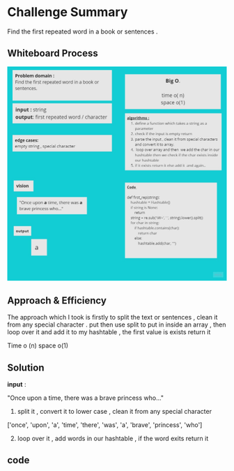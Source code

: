 # Challenge Summary
<!-- Description of the challenge -->
Find the first repeated word in a book or sentences .



## Whiteboard Process
<!-- Embedded whiteboard image -->
<img src="CC31.jpg">

## Approach & Efficiency
<!-- What approach did you take? Why? What is the Big O space/time for this approach? -->
The approach which I took is firstly to split the text or sentences , clean it from any special character . put then use split to put in inside an array , then loop over it and add it to my hashtable , the first value is exists return it

Time o (n)
space o(1)

## Solution
<!-- Show how to run your code, and examples of it in action -->

**input** :

"Once upon a time, there was a brave princess who..."

1. split it , convert it to lower case , clean it from any special character

['once', 'upon', 'a', 'time', 'there', 'was', 'a', 'brave', 'princess', 'who']

2. loop over it , add words in our hashtable , if the word exits return it

## code 
